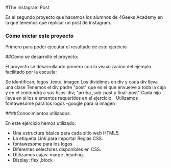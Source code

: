 #The Instagram Post

Es el segundo proyecto que hacemos los alumnos de 4Geeks Academy 
en la que tenemos que replicar un post de Instagram.



### Cómo iniciar este proyecto
Primero para poder ejecutar el resultado de este ejercicio 


##Como se desarrolló el proyecto:

El proyecto se desarrollando primero con la visualización del ejemplo facilitado por la escuela:


Se identifican; logos ,texto, imagen
     Los dividimos en div y cada div lleva una clase 
     Tenemos el div padre "post" que es el que envuelve a toda la caja y   en el contendrá a sus hijos-div; "arriba ,sub-post y final-post"
     Cada hijo lleva en si los elementos requeridos en el ejercicio.
       -Utilizamos fontawesome para los logos
       -google para la imagen




####Conocimientos utilizados:

En este ejercicio hemos utilizado:

- Una estructura básica para cada sitio web HTML5.
- La etiqueta Link para importar Reglas CSS. 
- fontawesome para los logos
- Diferentes selectores disponibles en CSS.
- Utilizamos cajas: marge ,heading.
- Display: flex ,block
